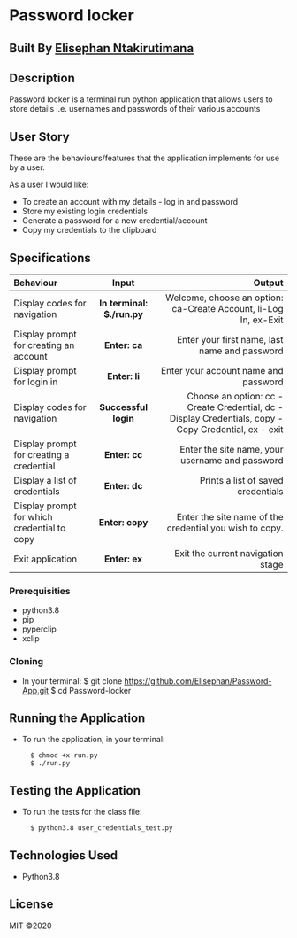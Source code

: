 # Password locker

## Built By [Elisephan Ntakirutimana](hhttps://github.com/Elisephan/Password-App.git)

## Description

Password locker is a terminal run python application that allows users to store details i.e. usernames and passwords of their various accounts

## User Story

These are the behaviours/features that the application implements for use by a user.

As a user I would like:

- To create an account with my details - log in and password
- Store my existing login credentials
- Generate a password for a new credential/account
- Copy my credentials to the clipboard

## Specifications

| Behaviour                                   |           Input            |                                                                                                Output |
| :------------------------------------------ | :------------------------: | ----------------------------------------------------------------------------------------------------: |
| Display codes for navigation                | **In terminal: $./run.py** |                                      Welcome, choose an option: ca-Create Account, li-Log In, ex-Exit |
| Display prompt for creating an account      |       **Enter: ca**        |                                                         Enter your first name, last name and password |
| Display prompt for login in                 |       **Enter: li**        |                                                                  Enter your account name and password |
| Display codes for navigation                |    **Successful login**    | Choose an option: cc - Create Credential, dc - Display Credentials, copy - Copy Credential, ex - exit |
| Display prompt for creating a credential    |       **Enter: cc**        |                                                       Enter the site name, your username and password |
| Display a list of credentials               |       **Enter: dc**        |                                                                    Prints a list of saved credentials |
| Display prompt for which credential to copy |      **Enter: copy**       |                                               Enter the site name of the credential you wish to copy. |
| Exit application                            |       **Enter: ex**        |                                                                     Exit the current navigation stage |

### Prerequisities

- python3.8
- pip
- pyperclip
- xclip

### Cloning

- In your terminal:
  $ git clone https://github.com/Elisephan/Password-App.git
  $ cd Password-locker

## Running the Application

- To run the application, in your terminal:

        $ chmod +x run.py
        $ ./run.py

## Testing the Application

- To run the tests for the class file:

        $ python3.8 user_credentials_test.py

## Technologies Used

- Python3.8

## License

MIT &copy;2020
